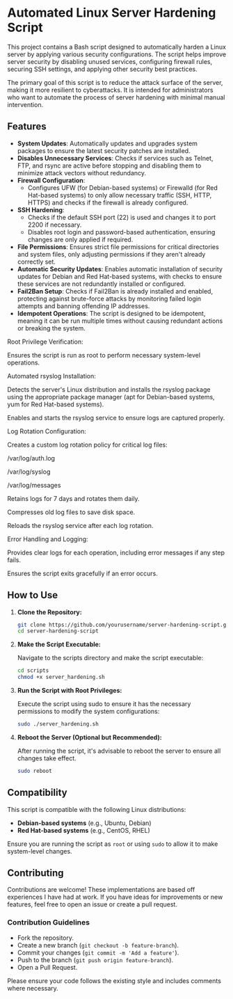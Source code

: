 # Automated Linux Server Hardening Script

This project contains a Bash script designed to automatically harden a Linux server by applying various security configurations. The script helps improve server security by disabling unused services, configuring firewall rules, securing SSH settings, and applying other security best practices.

The primary goal of this script is to reduce the attack surface of the server, making it more resilient to cyberattacks. It is intended for administrators who want to automate the process of server hardening with minimal manual intervention.

## Features

- **System Updates**: Automatically updates and upgrades system packages to ensure the latest security patches are installed.
- **Disables Unnecessary Services**: Checks if services such as Telnet, FTP, and rsync are active before stopping and disabling them to minimize attack vectors without redundancy.
- **Firewall Configuration**:
  - Configures UFW (for Debian-based systems) or Firewalld (for Red Hat-based systems) to only allow necessary traffic (SSH, HTTP, HTTPS) and checks if the firewall is already configured.
- **SSH Hardening**:
  - Checks if the default SSH port (22) is used and changes it to port 2200 if necessary.
  - Disables root login and password-based authentication, ensuring changes are only applied if required.
- **File Permissions**: Ensures strict file permissions for critical directories and system files, only adjusting permissions if they aren't already correctly set.
- **Automatic Security Updates**: Enables automatic installation of security updates for Debian and Red Hat-based systems, with checks to ensure these services are not redundantly installed or configured.
- **Fail2Ban Setup**: Checks if Fail2Ban is already installed and enabled, protecting against brute-force attacks by monitoring failed login attempts and banning offending IP addresses.
- **Idempotent Operations**: The script is designed to be idempotent, meaning it can be run multiple times without causing redundant actions or breaking the system.

Root Privilege Verification:

Ensures the script is run as root to perform necessary system-level operations.

Automated rsyslog Installation:

Detects the server's Linux distribution and installs the rsyslog package using the appropriate package manager (apt for Debian-based systems, yum for Red Hat-based systems).

Enables and starts the rsyslog service to ensure logs are captured properly.

Log Rotation Configuration:

Creates a custom log rotation policy for critical log files:

/var/log/auth.log

/var/log/syslog

/var/log/messages

Retains logs for 7 days and rotates them daily.

Compresses old log files to save disk space.

Reloads the rsyslog service after each log rotation.

Error Handling and Logging:

Provides clear logs for each operation, including error messages if any step fails.

Ensures the script exits gracefully if an error occurs.

## How to Use

1. **Clone the Repository:**

   ```bash
   git clone https://github.com/yourusername/server-hardening-script.git
   cd server-hardening-script

   ```

2. **Make the Script Executable:**

    Navigate to the scripts directory and make the script executable:

    ```bash
    cd scripts
    chmod +x server_hardening.sh
    ```

3. **Run the Script with Root Privileges:**

    Execute the script using sudo to ensure it has the necessary permissions to modify the system configurations:
    
    ```bash
    sudo ./server_hardening.sh
    ```

4. **Reboot the Server (Optional but Recommended):**

    After running the script, it's advisable to reboot the server to ensure all changes take effect.

    ```bash
    sudo reboot
    ```

## Compatibility

This script is compatible with the following Linux distributions:

- **Debian-based systems** (e.g., Ubuntu, Debian)
- **Red Hat-based systems** (e.g., CentOS, RHEL)

Ensure you are running the script as `root` or using `sudo` to allow it to make system-level changes.

## Contributing

Contributions are welcome! These implementations are based off experiences I have had at work. If you have ideas for improvements or new features, feel free to open an issue or create a pull request.

### Contribution Guidelines

- Fork the repository.
- Create a new branch (`git checkout -b feature-branch`).
- Commit your changes (`git commit -m 'Add a feature'`).
- Push to the branch (`git push origin feature-branch`).
- Open a Pull Request.

Please ensure your code follows the existing style and includes comments where necessary.



